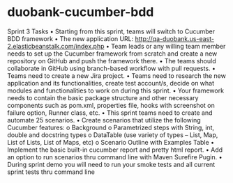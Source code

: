# duobank-cucumber-bdd

Sprint 3 Tasks
•	Starting from this sprint, teams will switch to Cucumber BDD framework
•	The new application URL:  http://qa-duobank.us-east-2.elasticbeanstalk.com/index.php
•	Team leads or any willing team member needs to set up the Cucumber framework from scratch and create a new repository on GitHub and push the framework there.
•	The teams should collaborate in GitHub using branch-based workflow with pull requests.
•	Teams need to create a new Jira project.
•	Teams need to research the new application and its functionalities, create test account/s, decide on what modules and functionalities to work on during this sprint. 
•	Your framework needs to contain the basic package structure and other necessary components such as pom.xml, properties file, hooks with screenshot on failure option, Runner class, etc. 
•	This sprint teams need to create and automate 25 scenarios.
•	Create scenarios that utilize the following Cucumber features:
o	Background
o	Parametrized steps with String, int, double and docstring types
o	DataTable (use variety of types – List, Map, List of Lists, List of Maps, etc)
o	Scenario Outline with Examples Table
•	Implement the basic built-in cucumber report and pretty html report.
•	Add an option to run scenarios thru command line with Maven Surefire Pugin.
•	During sprint demo you will need to run your smoke tests and all current sprint tests thru command line
